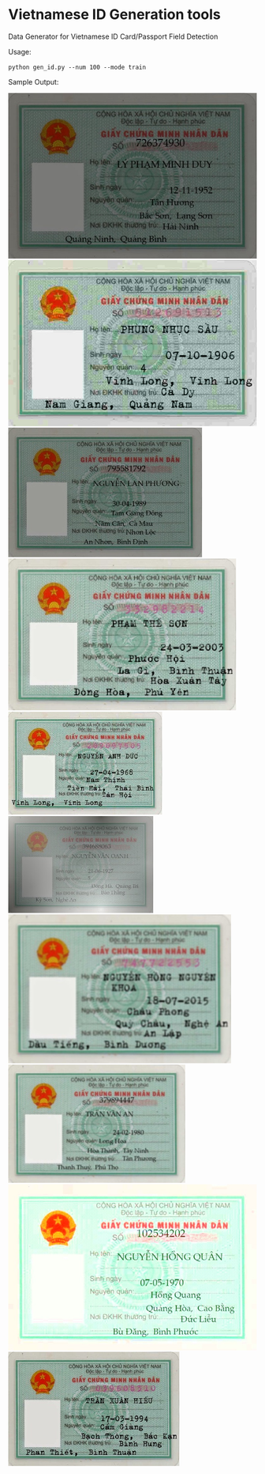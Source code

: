 # Vietnamese ID Generation tools

Data Generator for Vietnamese ID Card/Passport Field Detection

Usage:

    python gen_id.py --num 100 --mode train

Sample Output:

![image0](dataset/images/train/00000.jpg)
![image1](dataset/images/train/00001.jpg)
![image2](dataset/images/train/00002.jpg)
![image3](dataset/images/train/00003.jpg)
![image4](dataset/images/train/00004.jpg)
![image5](dataset/images/train/00005.jpg)
![image6](dataset/images/train/00006.jpg)
![image7](dataset/images/train/00007.jpg)
![image8](dataset/images/train/00008.jpg)
![image9](dataset/images/train/00009.jpg)


